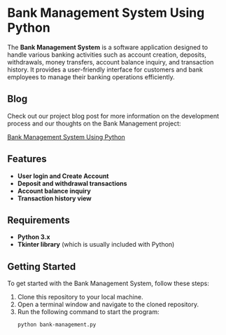 # Bank Management System Using Python

The **Bank Management System** is a software application designed to handle various banking activities such as account creation, deposits, withdrawals, money transfers, account balance inquiry, and transaction history. It provides a user-friendly interface for customers and bank employees to manage their banking operations efficiently.

## Blog

Check out our project blog post for more information on the development process and our thoughts on the Bank Management project:

[Bank Management System Using Python](#)

## Features

- **User login and Create Account**
- **Deposit and withdrawal transactions**
- **Account balance inquiry**
- **Transaction history view**

## Requirements

- **Python 3.x**
- **Tkinter library** (which is usually included with Python)

## Getting Started

To get started with the Bank Management System, follow these steps:

1. Clone this repository to your local machine.
2. Open a terminal window and navigate to the cloned repository.
3. Run the following command to start the program:
   ```bash
   python bank-management.py

